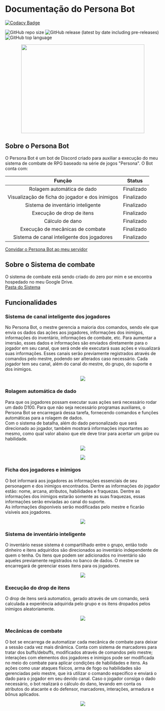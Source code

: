 # Documentação do Persona Bot

[![Codacy Badge](https://api.codacy.com/project/badge/Grade/532ac7b89b9c43c18d8929af29915e6f)](https://app.codacy.com/gh/ViniciusHora1009/persona-bot?utm_source=github.com&utm_medium=referral&utm_content=ViniciusHora1009/persona-bot&utm_campaign=Badge_Grade)

![GitHub repo size](https://img.shields.io/github/repo-size/ViniciusHora1009/persona-bot)
![GitHub release (latest by date including pre-releases)](https://img.shields.io/github/v/release/ViniciusHora1009/persona-bot?include_prereleases)
![GitHub top language](https://img.shields.io/github/languages/top/ViniciusHora1009/persona-bot)

<p align="center">
  <img img width="400" height="288" src="https://github.com/ViniciusHora1009/persona-bot/blob/main/imagens/persona-bot-circle.png">
</p>

## Sobre o Persona Bot
O Persona Bot é um bot de Discord criado para auxiliar a execução do meu sistema de combate de RPG baseado na série de jogos "Persona". O Bot conta com:<br>

| Função                                          | Status       |
|:-----------------------------------------------:|:------------:|
| Rolagem automática de dado                      | Finalizado   |
| Visualização de ficha do jogador e dos inimigos | Finalizado   |
| Sistema de inventário inteligente               | Finalizado   |
| Execução de drop de itens                       | Finalizado   |
| Cálculo de dano                                 | Finalizado   |
| Execução de mecânicas de combate                | Finalizado   |
| Sistema de canal inteligente dos jogadores      | Finalizado   |

[Convidar o Persona Bot ao meu servidor](https://discord.com/api/oauth2/authorize?client_id=788843258306101279&permissions=8&scope=bot)<br>

## Sobre o Sistema de combate
O sistema de combate está sendo criado do zero por mim e se encontra hospedado no meu Google Drive.<br>
[Pasta do Sistema](https://drive.google.com/drive/folders/16OB41w_IHq1p9vzMyiCOC2TrLpnopyDq?usp=sharing)

## Funcionalidades

### Sistema de canal inteligente dos jogadores
No Persona Bot, o mestre gerencia a maioria dos comandos, sendo ele que envia os dados das ações aos jogadores, informações dos inimigos, informações do inventário, informações de combate, etc. Para aumentar a imersão, esses dados e informações são enviados diretamente para o jogador em seu canal, que será onde ele executará suas ações e visualizará suas informações. Esses canais serão previamente registrados através de comandos pelo mestre, podendo ser alterados caso necessário. Cada jogador tem seu canal, além do canal do mestre, do grupo, do suporte e dos inimigos.

<p align="center">
  <img src="https://github.com/ViniciusHora1009/persona-bot/blob/main/imagens/print0.PNG">
</p>

### Rolagem automática de dado
Para que os jogadores possam executar suas ações será necessário rodar um dado D100. Para que não seja necessário programas auxiliares, o Persona Bot se encarregará dessa tarefa, fornecendo comandos e funções automáticas para a rolagem de dados.<br>
Com o sistema de batalha, além do dado personalizado que será direcionado ao jogador, também mostrará informações importantes ao mesmo, como qual valor abaixo que ele deve tirar para acertar um golpe ou habilidade.

<p align="center">
  <img src="https://github.com/ViniciusHora1009/persona-bot/blob/main/imagens/print1.PNG">
</p>
<p align="center">
  <img src="https://github.com/ViniciusHora1009/persona-bot/blob/main/imagens/print2.PNG">
</p>

### Ficha dos jogadores e inimigos
O bot informará aos jogadores as informações essenciais de seu personagem e dos inimigos encontrados. Dentre as informações do jogador estão: nome, arcana, atributos, habilidades e fraquezas. Dentre as informações dos inimigos estarão somente as suas fraquezas, essas informações serão enviadas ao canal do suporte. <br>
As informações disponíveis serão modificadas pelo mestre e ficarão visíveis aos jogadores.

<p align="center">
  <img src="https://github.com/ViniciusHora1009/persona-bot/blob/main/imagens/print3.PNG">
</p>

### Sistema de inventário inteligente
O inventário nesse sistema é compartilhado entre o grupo, então todo dinheiro e itens adquiridos são direcionados ao inventário independente de quem o tenha. Os itens que podem ser adicionados no inventário são aqueles previamente registrados no banco de dados. O mestre se encarregará de gerenciar esses itens para os jogadores.

<p align="center">
  <img src="https://github.com/ViniciusHora1009/persona-bot/blob/main/imagens/print4.PNG">
</p>

### Execução do drop de itens
O drop de itens será automatico, gerado através de um comando, será calculada a experiência adquirida pelo grupo e os itens dropados pelos inimigos aleatoriamente.

<p align="center">
  <img src="https://github.com/ViniciusHora1009/persona-bot/blob/main/imagens/print5.PNG">
</p>

### Mecânicas de combate
O bot se encarrega de automatizar cada mecânica de combate para deixar a sessão cada vez mais dinâmica. Conta com sistema de marcadores para tratar dos buffs/debuffs, modificados através de comandos pelo mestre; interações com elementos dos jogadores e inimigos pode ser modificada no meio do combate para aplicar condições de habilidades e itens. As ações como usar ataques físicos, arma de fogo ou habilidades são gerenciadas pelo mestre, que irá utilizar o comando específico e enviará o dado para o jogador em seu devido canal. Caso o jogador consiga o dado necessário, o bot realizará o cálculo do dano, levando em conta os atributos do atacante e do defensor, marcadores, interações, armadura e bônus aplicados.

<p align="center">
  <img src="https://github.com/ViniciusHora1009/persona-bot/blob/main/imagens/print6.PNG">
</p>
